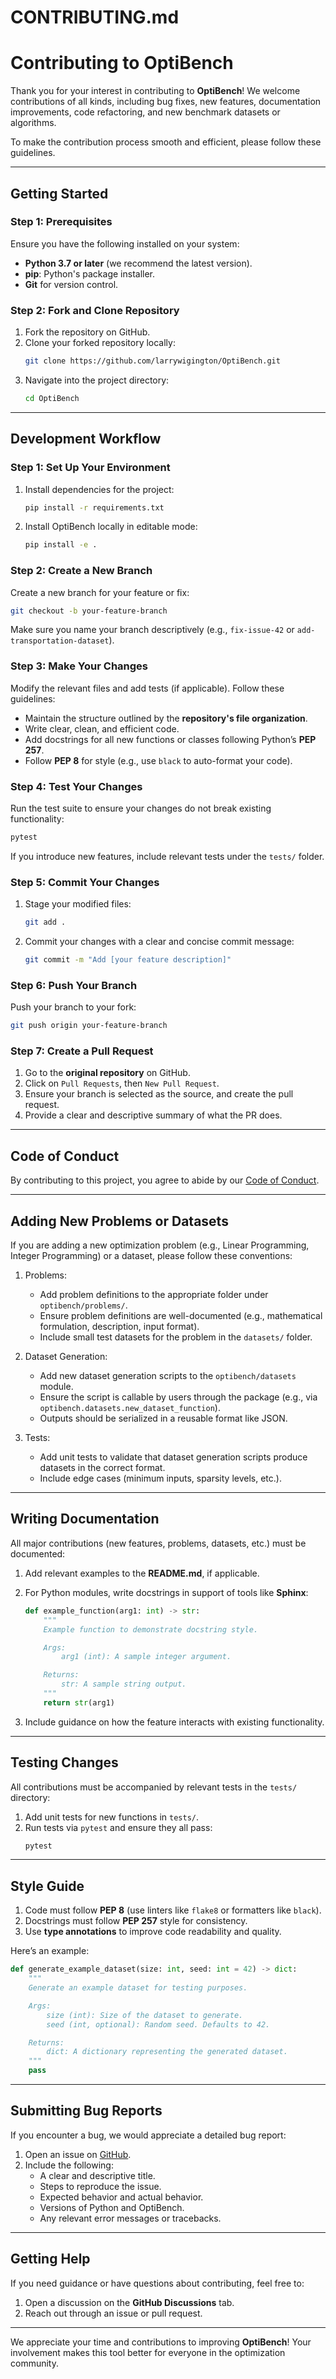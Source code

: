 # CONTRIBUTING.md

# **Contributing to OptiBench**

Thank you for your interest in contributing to **OptiBench**! We welcome contributions of all kinds, including bug fixes, new features, documentation improvements, code refactoring, and new benchmark datasets or algorithms.

To make the contribution process smooth and efficient, please follow these guidelines.

---

## **Getting Started**

### **Step 1: Prerequisites**

Ensure you have the following installed on your system:
- **Python 3.7 or later** (we recommend the latest version).
- **pip**: Python's package installer.
- **Git** for version control.

### **Step 2: Fork and Clone Repository**
1. Fork the repository on GitHub.
2. Clone your forked repository locally:
   ```bash
   git clone https://github.com/larrywigington/OptiBench.git
   ```
3. Navigate into the project directory:
   ```bash
   cd OptiBench
   ```

---

## **Development Workflow**

### **Step 1: Set Up Your Environment**
1. Install dependencies for the project:
   ```bash
   pip install -r requirements.txt
   ```
2. Install OptiBench locally in editable mode:
   ```bash
   pip install -e .
   ```

### **Step 2: Create a New Branch**
Create a new branch for your feature or fix:
```bash
git checkout -b your-feature-branch
```

Make sure you name your branch descriptively (e.g., `fix-issue-42` or `add-transportation-dataset`).

### **Step 3: Make Your Changes**
Modify the relevant files and add tests (if applicable). Follow these guidelines:
- Maintain the structure outlined by the **repository's file organization**.
- Write clear, clean, and efficient code.
- Add docstrings for all new functions or classes following Python’s **PEP 257**.
- Follow **PEP 8** for style (e.g., use `black` to auto-format your code).

### **Step 4: Test Your Changes**
Run the test suite to ensure your changes do not break existing functionality:
```bash
pytest
```
If you introduce new features, include relevant tests under the `tests/` folder.

### **Step 5: Commit Your Changes**
1. Stage your modified files:
   ```bash
   git add .
   ```
2. Commit your changes with a clear and concise commit message:
   ```bash
   git commit -m "Add [your feature description]"
   ```

### **Step 6: Push Your Branch**
Push your branch to your fork:
```bash
git push origin your-feature-branch
```

### **Step 7: Create a Pull Request**
1. Go to the **original repository** on GitHub.
2. Click on `Pull Requests`, then `New Pull Request`.
3. Ensure your branch is selected as the source, and create the pull request.
4. Provide a clear and descriptive summary of what the PR does.

---

## **Code of Conduct**
By contributing to this project, you agree to abide by our [Code of Conduct](CODE_OF_CONDUCT.md).

---

## **Adding New Problems or Datasets**

If you are adding a new optimization problem (e.g., Linear Programming, Integer Programming) or a dataset, please follow these conventions:
1. Problems:
    - Add problem definitions to the appropriate folder under `optibench/problems/`.
    - Ensure problem definitions are well-documented (e.g., mathematical formulation, description, input format).
    - Include small test datasets for the problem in the `datasets/` folder.

2. Dataset Generation:
    - Add new dataset generation scripts to the `optibench/datasets` module.
    - Ensure the script is callable by users through the package (e.g., via `optibench.datasets.new_dataset_function`).
    - Outputs should be serialized in a reusable format like JSON.

3. Tests:
    - Add unit tests to validate that dataset generation scripts produce datasets in the correct format.
    - Include edge cases (minimum inputs, sparsity levels, etc.).

---

## **Writing Documentation**
All major contributions (new features, problems, datasets, etc.) must be documented:
1. Add relevant examples to the **README.md**, if applicable.
2. For Python modules, write docstrings in support of tools like **Sphinx**:
   ```python
   def example_function(arg1: int) -> str:
       """
       Example function to demonstrate docstring style.

       Args:
           arg1 (int): A sample integer argument.

       Returns:
           str: A sample string output.
       """
       return str(arg1)
   ```

3. Include guidance on how the feature interacts with existing functionality.

---

## **Testing Changes**
All contributions must be accompanied by relevant tests in the `tests/` directory:
1. Add unit tests for new functions in `tests/`.
2. Run tests via `pytest` and ensure they all pass:
   ```bash
   pytest
   ```

---

## **Style Guide**
1. Code must follow **PEP 8** (use linters like `flake8` or formatters like `black`).
2. Docstrings must follow **PEP 257** style for consistency.
3. Use **type annotations** to improve code readability and quality.

Here’s an example:
```python
def generate_example_dataset(size: int, seed: int = 42) -> dict:
    """
    Generate an example dataset for testing purposes.

    Args:
        size (int): Size of the dataset to generate.
        seed (int, optional): Random seed. Defaults to 42.

    Returns:
        dict: A dictionary representing the generated dataset.
    """
    pass
```

---

## **Submitting Bug Reports**

If you encounter a bug, we would appreciate a detailed bug report:
1. Open an issue on [GitHub](https://github.com/YourUsername/OptiBench/issues).
2. Include the following:
    - A clear and descriptive title.
    - Steps to reproduce the issue.
    - Expected behavior and actual behavior.
    - Versions of Python and OptiBench.
    - Any relevant error messages or tracebacks.

---

## **Getting Help**
If you need guidance or have questions about contributing, feel free to:
1. Open a discussion on the **GitHub Discussions** tab.
2. Reach out through an issue or pull request.

---

We appreciate your time and contributions to improving **OptiBench**! Your involvement makes this tool better for everyone in the optimization community.